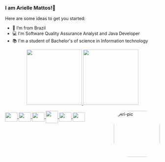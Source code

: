 ### I am Arielle Mattos!👋


Here are some ideas to get you started:

- 🏡 I’m from Brazil
- 💻 I'm Software Quality Assurance Analyst and Java Developer
- 📚 I'm a student of Bachelor's of science in Information technology

<div align="center">
  <a href="https://github.com/ariellemattos">
  <img height="180em" src="https://github-readme-stats.vercel.app/api?username=ariellemattos&show_icons=true&theme=dracula&include_all_commits=true&count_private=true"/>
  <img height="180em" src="https://github-readme-stats.vercel.app/api/top-langs/?username=ariellemattos&layout=compact&langs_count=7&theme=dracula"/>
</div>

<div style="display: inline_block"><br>
  <img align="center" height="30" width="40" src="https://cdn.jsdelivr.net/gh/devicons/devicon/icons/html5/html5-original.svg" />
  <img align="center" height="30" width="40" src="https://cdn.jsdelivr.net/gh/devicons/devicon/icons/css3/css3-original.svg" />
  <img align="center" height="30" width="40" src="https://cdn.jsdelivr.net/gh/devicons/devicon/icons/javascript/javascript-original.svg" />
  <img align="center" height="40" width="40" src="https://cdn.jsdelivr.net/gh/devicons/devicon/icons/php/php-original.svg" />
  <img align="center" height="30" width="40" src="https://cdn.jsdelivr.net/gh/devicons/devicon/icons/dart/dart-original.svg" />
  <img align="center" height="30" width="40" src="https://cdn.jsdelivr.net/gh/devicons/devicon/icons/java/java-original.svg" />
  <img align="right" alt="Ari-pic" height="150" style="border-radius:50px;" src="https://share-cdn.picrew.me/shareImg/org/202110/1272810_PqM6R1NQ.png">
</div>
